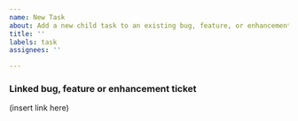 ```yaml
---
name: New Task
about: Add a new child task to an existing bug, feature, or enhancement
title: ''
labels: task
assignees: ''

---
```


### Linked bug, feature or enhancement ticket
(insert link here)
